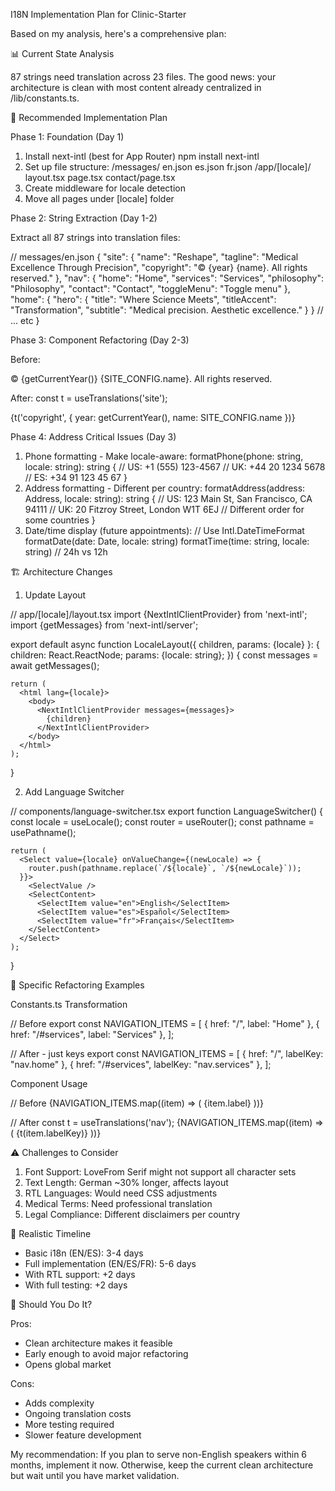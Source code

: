 I18N Implementation Plan for Clinic-Starter

  Based on my analysis, here's a comprehensive plan:

  📊 Current State Analysis

  87 strings need translation across 23 files. The good news: your architecture is clean with most content already centralized in
  /lib/constants.ts.

  🚀 Recommended Implementation Plan

  Phase 1: Foundation (Day 1)

  1. Install next-intl (best for App Router)
  npm install next-intl
  2. Set up file structure:
  /messages/
    en.json
    es.json
    fr.json
  /app/[locale]/
    layout.tsx
    page.tsx
    contact/page.tsx
  3. Create middleware for locale detection
  4. Move all pages under [locale] folder

  Phase 2: String Extraction (Day 1-2)

  Extract all 87 strings into translation files:

  // messages/en.json
  {
    "site": {
      "name": "Reshape",
      "tagline": "Medical Excellence Through Precision",
      "copyright": "© {year} {name}. All rights reserved."
    },
    "nav": {
      "home": "Home",
      "services": "Services",
      "philosophy": "Philosophy",
      "contact": "Contact",
      "toggleMenu": "Toggle menu"
    },
    "home": {
      "hero": {
        "title": "Where Science Meets",
        "titleAccent": "Transformation",
        "subtitle": "Medical precision. Aesthetic excellence."
      }
    }
    // ... etc
  }

  Phase 3: Component Refactoring (Day 2-3)

  Before:
  <p>&copy; {getCurrentYear()} {SITE_CONFIG.name}. All rights reserved.</p>

  After:
  const t = useTranslations('site');
  <p>{t('copyright', { year: getCurrentYear(), name: SITE_CONFIG.name })}</p>

  Phase 4: Address Critical Issues (Day 3)

  1. Phone formatting - Make locale-aware:
  formatPhone(phone: string, locale: string): string {
    // US: +1 (555) 123-4567
    // UK: +44 20 1234 5678
    // ES: +34 91 123 45 67
  }
  2. Address formatting - Different per country:
  formatAddress(address: Address, locale: string): string {
    // US: 123 Main St, San Francisco, CA 94111
    // UK: 20 Fitzroy Street, London W1T 6EJ
    // Different order for some countries
  }
  3. Date/time display (future appointments):
  // Use Intl.DateTimeFormat
  formatDate(date: Date, locale: string)
  formatTime(time: string, locale: string) // 24h vs 12h

  🏗️ Architecture Changes

  1. Update Layout

  // app/[locale]/layout.tsx
  import {NextIntlClientProvider} from 'next-intl';
  import {getMessages} from 'next-intl/server';

  export default async function LocaleLayout({
    children,
    params: {locale}
  }: {
    children: React.ReactNode;
    params: {locale: string};
  }) {
    const messages = await getMessages();

    return (
      <html lang={locale}>
        <body>
          <NextIntlClientProvider messages={messages}>
            {children}
          </NextIntlClientProvider>
        </body>
      </html>
    );
  }

  2. Add Language Switcher

  // components/language-switcher.tsx
  export function LanguageSwitcher() {
    const locale = useLocale();
    const router = useRouter();
    const pathname = usePathname();

    return (
      <Select value={locale} onValueChange={(newLocale) => {
        router.push(pathname.replace(`/${locale}`, `/${newLocale}`));
      }}>
        <SelectValue />
        <SelectContent>
          <SelectItem value="en">English</SelectItem>
          <SelectItem value="es">Español</SelectItem>
          <SelectItem value="fr">Français</SelectItem>
        </SelectContent>
      </Select>
    );
  }

  🎯 Specific Refactoring Examples

  Constants.ts Transformation

  // Before
  export const NAVIGATION_ITEMS = [
    { href: "/", label: "Home" },
    { href: "/#services", label: "Services" },
  ];

  // After - just keys
  export const NAVIGATION_ITEMS = [
    { href: "/", labelKey: "nav.home" },
    { href: "/#services", labelKey: "nav.services" },
  ];

  Component Usage

  // Before
  {NAVIGATION_ITEMS.map((item) => (
    <Link href={item.href}>{item.label}</Link>
  ))}

  // After
  const t = useTranslations('nav');
  {NAVIGATION_ITEMS.map((item) => (
    <Link href={item.href}>{t(item.labelKey)}</Link>
  ))}

  ⚠️ Challenges to Consider

  1. Font Support: LoveFrom Serif might not support all character sets
  2. Text Length: German ~30% longer, affects layout
  3. RTL Languages: Would need CSS adjustments
  4. Medical Terms: Need professional translation
  5. Legal Compliance: Different disclaimers per country

  📅 Realistic Timeline

  - Basic i18n (EN/ES): 3-4 days
  - Full implementation (EN/ES/FR): 5-6 days
  - With RTL support: +2 days
  - With full testing: +2 days

  🤔 Should You Do It?

  Pros:
  - Clean architecture makes it feasible
  - Early enough to avoid major refactoring
  - Opens global market

  Cons:
  - Adds complexity
  - Ongoing translation costs
  - More testing required
  - Slower feature development

  My recommendation: If you plan to serve non-English speakers within 6 months, implement it now. Otherwise, keep the current clean architecture
   but wait until you have market validation.